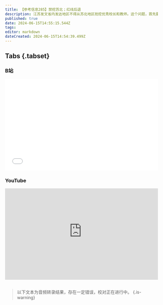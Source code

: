```yaml
---
title: 【参考信息285】禁挖苏北；红线后退
description: 江苏发文省内发达地区不得从苏北地区抢挖优秀校长和教师。这个问题，首先要定义什么是苏北，是个百年话题了，其次如果苏北的教师自己想走怎么办？苏北涟水的17岁中专女生姜萍逆袭，是否从字面上符合《新华字典》那句老话：李萍进了中等技术学校，我们都有光明的前途？领导人说不能光盯着新三样，不能大呼隆、一哄而起、一哄而散，一定要因地制宜，各有千秋。说明地方已经有这么做的了。上个月，新能源95%的消纳红线取消了。
published: true
date: 2024-06-15T14:55:15.544Z
tags: 
editor: markdown
dateCreated: 2024-06-15T14:54:39.499Z
---
```


## Tabs {.tabset}
### B站
<div style="position: relative; padding: 30% 45%;">
<iframe style="position: absolute; width: 100%; height: 100%; left: 0; top: 0;" src="//player.bilibili.com/player.html?&bvid=BV1Bf421X7GF&page=1&as_wide=1&high_quality=1&danmaku=1&autoplay=0" scrolling="no" border="0" frameborder="no" framespacing="0" allowfullscreen="true"></iframe>
</div>

### YouTube
<div style="position: relative; padding: 30% 45%;">
<iframe style="position: absolute; top: 0; left: 0; width: 100%; height: 100%;" src="https://www.youtube-nocookie.com/embed/YouTubeVID" title="YouTube video player" frameborder="0" allow="accelerometer; autoplay; clipboard-write; encrypted-media; gyroscope; picture-in-picture" allowfullscreen></iframe>
</div>

## 

> 以下文本为音频转录结果，存在一定错误，校对正在进行中。
{.is-warning}


